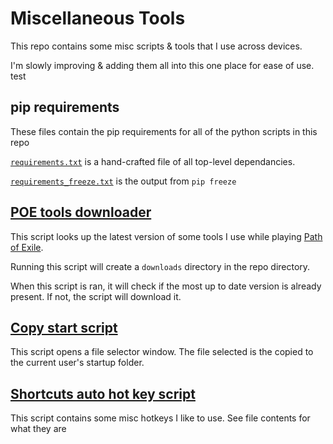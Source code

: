 # Miscellaneous Tools
This repo contains some misc scripts & tools that I use across devices.

I'm slowly improving & adding them all into this one place for ease of use.
test
## pip requirements
These files contain the pip requirements for all of the python scripts in this repo

[`requirements.txt`](requirements.txt) is a hand-crafted file of all top-level dependancies.

[`requirements_freeze.txt`](requirements_freeze.txt) is the output from `pip freeze`

## [POE tools downloader](download_poe_tools.py)
This script looks up the latest version of some tools I use while playing [Path of Exile](https://www.pathofexile.com/).

Running this script will create a `downloads` directory in the repo directory.

When this script is ran, it will check if the most up to date version is already present. If not, the script will download it.

## [Copy start script](CopyStart.ps1)
This script opens a file selector window. The file selected is the copied to the current user's startup folder.

## [Shortcuts auto hot key script](shortcuts.ahk)
This script contains some misc hotkeys I like to use. See file contents for what they are
